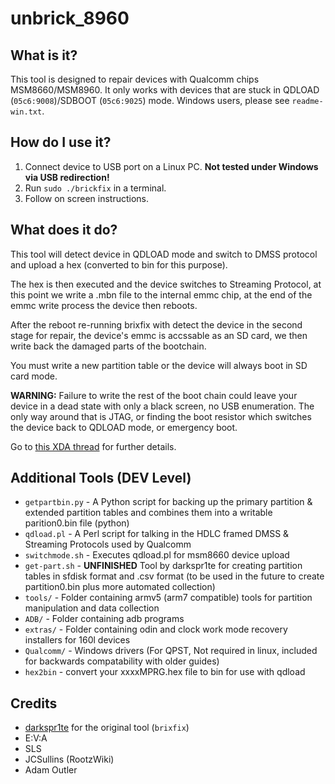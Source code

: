 unbrick_8960
=================================

## What is it?
 
This tool is designed to repair devices with Qualcomm chips MSM8660/MSM8960.
It only works with devices that are stuck in QDLOAD (`05c6:9008`)/SDBOOT (`05c6:9025`) mode.
Windows users, please see `readme-win.txt`.

## How do I use it?

1. Connect device to USB port on a Linux PC. **Not tested under Windows via USB redirection!**
2. Run `sudo ./brickfix` in a terminal.
3. Follow on screen instructions.

## What does it do?

This tool will detect device in QDLOAD mode and switch to DMSS protocol and upload a hex (converted to bin for this purpose).

The hex is then executed and the device switches to Streaming Protocol, at this point we write a .mbn file to the internal
emmc chip, at the end of the emmc write process the device then reboots.

After the reboot re-running brixfix with detect the device in the second stage for repair, 
the device's emmc is accssable as an SD card, we then write back the damaged parts of the bootchain.

You must write a new partition table or the device will always boot in SD card mode.

**WARNING:** Failure to write the rest of the boot chain could leave your device in a dead state
with only a black screen, no USB enumeration. The only way around that is JTAG, or finding the boot resistor
which switches the device back to QDLOAD mode, or emergency boot.

Go to [this XDA thread](http://forum.xda-developers.com/showthread.php?t=1914359) for further details.


## Additional Tools (DEV Level) 

* `getpartbin.py` - A Python script for backing up the primary partition & extended partition tables and combines them into a
writable parition0.bin file (python)
* `qdload.pl` - A Perl script for talking in the HDLC framed DMSS & Streaming Protocols used by Qualcomm
* `switchmode.sh` - Executes qdload.pl for msm8660 device upload
* `get-part.sh` - **UNFINISHED** Tool by darkspr1te for creating partition tables in sfdisk format and .csv format
(to be used in the future to create partition0.bin plus more automated collection)
* `tools/` - Folder containing armv5 (arm7 compatible) tools for partition manipulation and data collection
* `ADB/` - Folder containing adb programs
* `extras/` - Folder containing odin and clock work mode recovery installers for 160l devices 
* `Qualcomm/` - Windows drivers (For QPST, Not required in linux, included for backwards compatability with older guides)
* `hex2bin` - convert your xxxxMPRG.hex file to bin for use with qdload
 
## Credits

* [darkspr1te](https://github.com/mohammad92) for the original tool (`brixfix`)
* E:V:A
* SLS
* JCSullins (RootzWiki)
* Adam Outler
